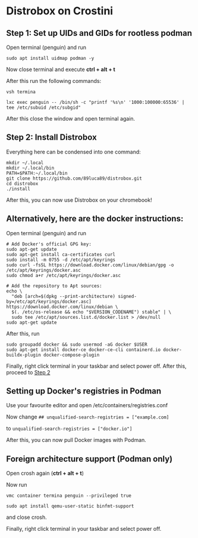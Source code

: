 # Distrobox on Crostini

## Step 1: Set up UIDs and GIDs for rootless podman

Open terminal (penguin) and run
```
sudo apt install uidmap podman -y
```
Now close terminal and execute **ctrl + alt + t**

After this run the following commands:
```
vsh termina
```
```
lxc exec penguin -- /bin/sh -c "printf '%s\n' '1000:100000:65536' | tee /etc/subuid /etc/subgid"
```
After this close the window and open terminal again.

## Step 2: Install Distrobox

Everything here can be condensed into one command:
```
mkdir ~/.local
mkdir ~/.local/bin
PATH=$PATH:~/.local/bin
git clone https://github.com/89luca89/distrobox.git
cd distrobox
./install
```
After this, you can now use Distrobox on your chromebook!

## Alternatively, here are the docker instructions:

Open terminal (penguin) and run
```
# Add Docker's official GPG key:
sudo apt-get update
sudo apt-get install ca-certificates curl
sudo install -m 0755 -d /etc/apt/keyrings
sudo curl -fsSL https://download.docker.com/linux/debian/gpg -o /etc/apt/keyrings/docker.asc
sudo chmod a+r /etc/apt/keyrings/docker.asc

# Add the repository to Apt sources:
echo \
  "deb [arch=$(dpkg --print-architecture) signed-by=/etc/apt/keyrings/docker.asc] https://download.docker.com/linux/debian \
  $(. /etc/os-release && echo "$VERSION_CODENAME") stable" | \
  sudo tee /etc/apt/sources.list.d/docker.list > /dev/null
sudo apt-get update
```
After this, run 
```
sudo groupadd docker && sudo usermod -aG docker $USER
sudo apt-get install docker-ce docker-ce-cli containerd.io docker-buildx-plugin docker-compose-plugin
```
Finally, right click terminal in your taskbar and select power off.
After this, proceed to [Step 2](https://github.com/upperint/Distrobox_on_Crostini?tab=readme-ov-file#step-2-install-distrobox)

## Setting up Docker's registries in Podman

Use your favourite editor and open /etc/containers/registries.conf

Now change `## unqualified-search-registries = ["example.com]`

to `unqualified-search-registries = ["docker.io"]`

After this, you can now pull Docker images with Podman.

## Foreign architecture support (Podman only)

Open crosh again (**ctrl + alt + t**)

Now run
```
vmc container termina penguin --privileged true
```
```
sudo apt install qemu-user-static binfmt-support
```
and close crosh.

Finally, right click terminal in your taskbar and select power off.
